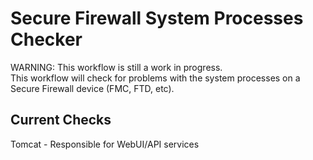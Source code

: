 # Secure Firewall System Processes Checker
WARNING: This workflow is still a work in progress.   
This workflow will check for problems with the system processes on a Secure Firewall device (FMC, FTD, etc).  

## Current Checks
Tomcat - Responsible for WebUI/API services
